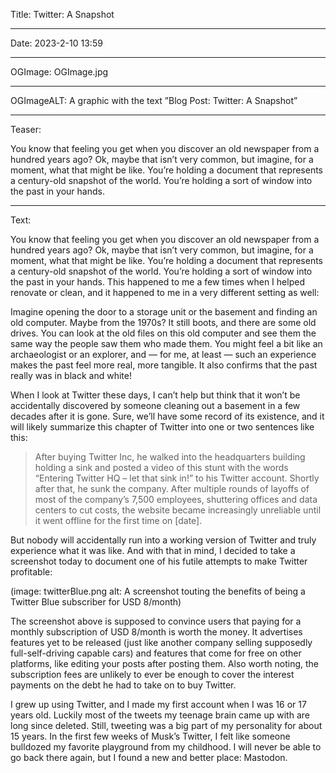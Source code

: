 Title: Twitter: A Snapshot

----

Date: 2023-2-10 13:59

----

OGImage: OGImage.jpg

----

OGImageALT: A graphic with the text ”Blog Post: Twitter: A Snapshot”

----

Teaser:

You know that feeling you get when you discover an old newspaper from a hundred years ago? Ok, maybe that isn’t very common, but imagine, for a moment, what that might be like. You’re holding a document that represents a century-old snapshot of the world. You’re holding a sort of window into the past in your hands.

----

Text:

You know that feeling you get when you discover an old newspaper from a hundred years ago? Ok, maybe that isn’t very common, but imagine, for a moment, what that might be like. You’re holding a document that represents a century-old snapshot of the world. You’re holding a sort of window into the past in your hands. This happened to me a few times when I helped renovate or clean, and it happened to me in a very different setting as well:

Imagine opening the door to a storage unit or the basement and finding an old computer. Maybe from the 1970s? It still boots, and there are some old drives. You can look at the old files on this old computer and see them the same way the people saw them who made them. You might feel a bit like an archaeologist or an explorer, and — for me, at least — such an experience makes the past feel more real, more tangible. It also confirms that the past really was in black and white!

When I look at Twitter these days, I can’t help but think that it won’t be accidentally discovered by someone cleaning out a basement in a few decades after it is gone. Sure, we’ll have some record of its existence, and it will likely summarize this chapter of Twitter into one or two sentences like this:

> After buying Twitter Inc, he walked into the headquarters building holding a sink and posted a video of this stunt with the words “Entering Twitter HQ – let that sink in!” to his Twitter account. Shortly after that, he sunk the company. After multiple rounds of layoffs of most of the company’s 7,500 employees, shuttering offices and data centers to cut costs, the website became increasingly unreliable until it went offline for the first time on [date].

But nobody will accidentally run into a working version of Twitter and truly experience what it was like. And with that in mind, I decided to take a screenshot today to document one of his futile attempts to make Twitter profitable:

(image: twitterBlue.png alt: A screenshot touting the benefits of being a Twitter Blue subscriber for USD 8/month)

The screenshot above is supposed to convince users that paying for a monthly subscription of USD 8/month is worth the money. It advertises features yet to be released (just like another company selling supposedly full-self-driving capable cars) and features that come for free on other platforms, like editing your posts after posting them. Also worth noting, the subscription fees are unlikely to ever be enough to cover the interest payments on the debt he had to take on to buy Twitter.

I grew up using Twitter, and I made my first account when I was 16 or 17 years old. Luckily most of the tweets my teenage brain came up with are long since deleted. Still, tweeting was a big part of my personality for about 15 years. In the first few weeks of Musk’s Twitter, I felt like someone bulldozed my favorite playground from my childhood. I will never be able to go back there again, but I found a new and better place: Mastodon.